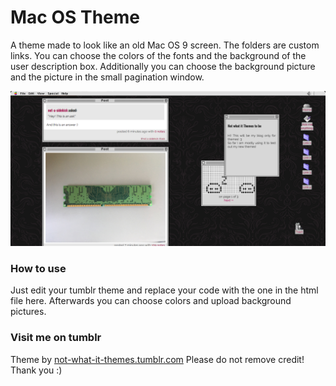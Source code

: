 # Mac OS Theme

A theme made to look like an old Mac OS 9 screen. The folders are custom links. You can choose the colors of the fonts and the background of the user description box. Additionally you can choose the background picture and the picture in the small pagination window.

![](https://raw.githubusercontent.com/lejira/tumblr-themes/master/Mac%20OS%20Theme/Preview.png)

### How to use
Just edit your tumblr theme and replace your code with the one in the html file here. Afterwards you can choose colors and upload background pictures.

### Visit me on tumblr
Theme by [not-what-it-themes.tumblr.com](https://not-what-it-themes.tumblr.com "Not What It Themes to Be")
Please do not remove credit! Thank you :)